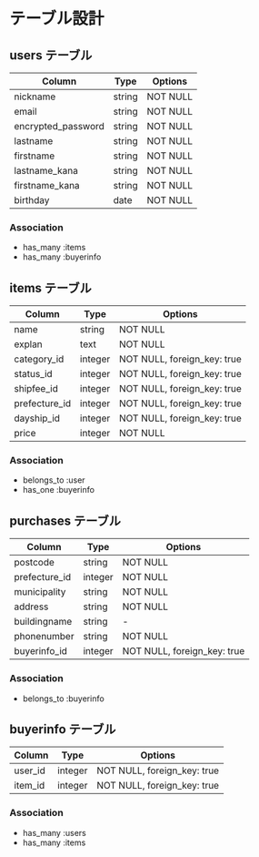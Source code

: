 # テーブル設計

## users テーブル

| Column             | Type       | Options     |
| ------------------ | ---------- | ----------- |
| nickname           | string     | NOT NULL    |
| email              | string     | NOT NULL    |
| encrypted_password | string     | NOT NULL    |
| lastname           | string     | NOT NULL    |
| firstname          | string     | NOT NULL    |
| lastname_kana      | string     | NOT NULL    |
| firstname_kana     | string     | NOT NULL    |
| birthday           | date       | NOT NULL    |

### Association
- has_many :items
- has_many :buyerinfo

## items テーブル

| Column             | Type       | Options     |
| ------------------ | ---------- | ----------- |
| name               | string     | NOT NULL    |
| explan             | text       | NOT NULL    |
| category_id        | integer    | NOT NULL, foreign_key: true    |
| status_id          | integer    | NOT NULL, foreign_key: true    |
| shipfee_id         | integer    | NOT NULL, foreign_key: true    |
| prefecture_id      | integer    | NOT NULL, foreign_key: true    |
| dayship_id         | integer    | NOT NULL, foreign_key: true    |
| price              | integer    | NOT NULL    |

### Association
- belongs_to :user
- has_one :buyerinfo

## purchases テーブル
<!-- 配送先住所テーブル -->

| Column             | Type       | Options     |
| ------------------ | ---------- | ----------- |
| postcode           | string     | NOT NULL    |
| prefecture_id      | integer    | NOT NULL    |
| municipality       | string     | NOT NULL    |
| address            | string     | NOT NULL    |
| buildingname       | string     |      -      |
| phonenumber        | string     | NOT NULL    |
| buyerinfo_id       | integer    | NOT NULL, foreign_key: true    |


### Association
- belongs_to :buyerinfo

## buyerinfo テーブル
<!-- 購入管理テーブル -->
<!-- 購入履歴テーブル -->
| Column             | Type       | Options                        |
| ------------------ | ---------- | ------------------------------ |
| user_id            | integer    | NOT NULL, foreign_key: true    |
| item_id            | integer    | NOT NULL, foreign_key: true    |

### Association
- has_many :users
- has_many :items